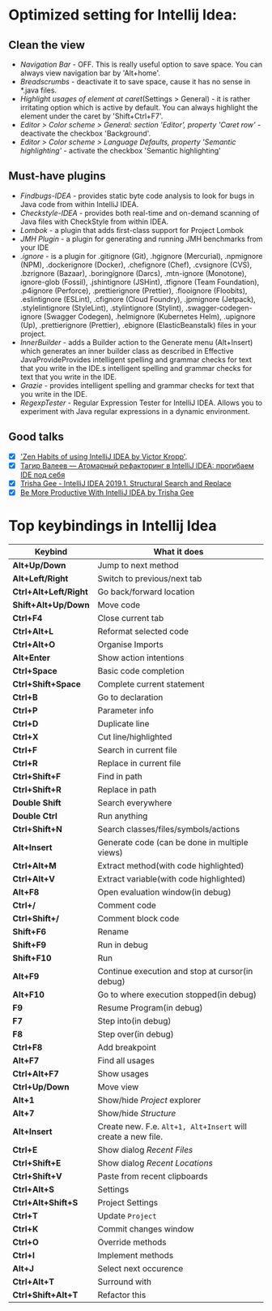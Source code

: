# Optimized setting for Intellij Idea:

## Clean the view
* *Navigation Bar* - OFF. This is really useful option to save space. You can always view navigation bar by 'Alt+home'.
* *Breadscrumbs* - deactivate it to save space, cause it has no sense in *.java files.
* *Highlight usages of element at caret*(Settings > General) - it is rather irritating option which is active by default. You can always highlight the element under the caret by 'Shift+Ctrl+F7'.
* *Editor > Color scheme > General: section 'Editor', property 'Caret row'* - deactivate the checkbox 'Background'.
* *Editor > Color scheme > Language Defaults, property 'Semantic highlighting'* - activate the checkbox 'Semantic highlighting'
 
## Must-have plugins
* *Findbugs-IDEA* - provides static byte code analysis to look for bugs in Java code from within IntelliJ IDEA.
* *Checkstyle-IDEA* - provides both real-time and on-demand scanning of Java files with CheckStyle from within IDEA.
* *Lombok* - a plugin that adds first-class support for Project Lombok
* *JMH Plugin* - a plugin for generating and running JMH benchmarks from your IDE
* *.ignore* - is a plugin for .gitignore (Git), .hgignore (Mercurial), .npmignore (NPM), .dockerignore (Docker), .chefignore (Chef), .cvsignore (CVS), .bzrignore (Bazaar), .boringignore (Darcs), .mtn-ignore (Monotone), ignore-glob (Fossil), .jshintignore (JSHint), .tfignore (Team Foundation), .p4ignore (Perforce), .prettierignore (Prettier), .flooignore (Floobits), .eslintignore (ESLint), .cfignore (Cloud Foundry), .jpmignore (Jetpack), .stylelintignore (StyleLint), .stylintignore (Stylint), .swagger-codegen-ignore (Swagger Codegen), .helmignore (Kubernetes Helm), .upignore (Up), .prettierignore (Prettier), .ebignore (ElasticBeanstalk) files in your project. 
* *InnerBuilder* - adds a Builder action to the Generate menu (Alt+Insert) which generates an inner builder class as described in Effective JavaProvideProvides intelligent spelling and grammar checks for text that you write in the IDE.s intelligent spelling and grammar checks for text that you write in the IDE.
* *Grazie* - provides intelligent spelling and grammar checks for text that you write in the IDE.
* *RegexpTester* - Regular Expression Tester for IntelliJ IDEA. Allows you to experiment with Java regular expressions in a dynamic environment.

## Good talks
- [x] ['Zen Habits of using IntelliJ IDEA by Victor Kropp'](https://www.youtube.com/watch?v=MZge92bbU7E).
- [x] [Тагир Валеев — Атомарный рефакторинг в IntelliJ IDEA: прогибаем IDE под себя](https://www.youtube.com/watch?v=C5eD-K8AO3o&list=PLVe-2wcL84b_fBL9xJTxkEBtvCKfRGEV1&index=5)
- [x] [Trisha Gee - IntelliJ IDEA 2019.1. Structural Search and Replace](https://www.youtube.com/watch?v=fIPr_ANBpFk)
- [x] [Be More Productive With IntelliJ IDEA by Trisha Gee](https://www.youtube.com/watch?v=CmPJzEqFS4s)

# Top keybindings in Intellij Idea
| Keybind | What it does |
| ------------- | ------------- |
| **Alt+Up/Down** | Jump to next method |
| **Alt+Left/Right** | Switch to previous/next tab  |
| **Ctrl+Alt+Left/Right** | Go back/forward location  |
| **Shift+Alt+Up/Down** | Move code  |
| **Ctrl+F4** |Close current tab |
| **Ctrl+Alt+L** |Reformat selected code |
| **Ctrl+Alt+O** |Organise Imports |
| **Alt+Enter** | Show action intentions  |
| **Ctrl+Space** | Basic code completion  |
| **Ctrl+Shift+Space** | Complete current statement  |
| **Ctrl+B** | Go to declaration |
| **Ctrl+P** | Parameter info |
| **Ctrl+D** | Duplicate line |
| **Ctrl+X** | Cut line/highlighted |
| **Ctrl+F** | Search in current file |
| **Ctrl+R** | Replace in current file |
| **Ctrl+Shift+F** | Find in path |
| **Ctrl+Shift+R** | Replace in path |
| **Double Shift** | Search everywhere |
| **Double Ctrl** | Run anything |
| **Ctrl+Shift+N** | Search classes/files/symbols/actions |
| **Alt+Insert** | Generate code (can be done in multiple views) |
| **Ctrl+Alt+M** | Extract method(with code highlighted)  |
| **Ctrl+Alt+V** | Extract variable(with code highlighted)  |
| **Alt+F8** | Open evaluation window(in debug)  |
| **Ctrl+/** | Comment code |
| **Ctrl+Shift+/** | Comment block code |
| **Shift+F6** | Rename |
| **Shift+F9** | Run in debug |
| **Shift+F10** | Run |
| **Alt+F9** | Continue execution and stop at cursor(in debug) |
| **Alt+F10** | Go to where execution stopped(in debug) |
| **F9** | Resume Program(in debug) |
| **F7** | Step into(in debug) |
| **F8** | Step over(in debug) |
| **Ctrl+F8** | Add breakpoint |
| **Alt+F7** | Find all usages  |
| **Ctrl+Alt+F7** | Show usages  |
| **Ctrl+Up/Down** | Move view  |
| **Alt+1** | Show/hide *Project* explorer  |
| **Alt+7** | Show/hide *Structure*  |
| **Alt+Insert** | Create new. F.e. `Alt+1, Alt+Insert` will create a new file.  |
| **Ctrl+E** | Show dialog *Recent Files*  |
| **Ctrl+Shift+E** | Show dialog *Recent Locations*  |
| **Ctrl+Shift+V** | Paste from recent clipboards  |
| **Ctrl+Alt+S** | Settings  |
| **Ctrl+Alt+Shift+S** | Project Settings  |
| **Ctrl+T** | Update `Project`  |
| **Ctrl+K** | Commit changes window  |
| **Ctrl+O** | Override methods  |
| **Ctrl+I** | Implement methods  |
| **Alt+J** | Select next occurence  |
| **Ctrl+Alt+T** | Surround with  |
| **Ctrl+Shift+Alt+T** | Refactor this  |
 
